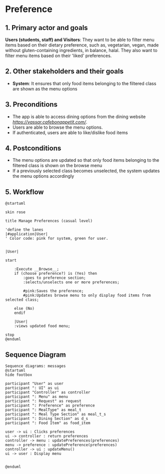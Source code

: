 # Preference

## 1. Primary actor and goals

__Users (students, staff) and Visitors__: They want to be able to filter menu items based on their dietary preference, 
such as, vegetarian, vegan, made without gluten-containing ingredients, in balance, halal. They also want to filter menu 
items based on their 'liked' preferences.

## 2. Other stakeholders and their goals

* __System__: It ensures that only food items belonging to the filtered class are shown as the menu options

## 3. Preconditions

* The app is able to access dining options from the dining website *https://vassar.cafebonappetit.com/*.
* Users are able to browse the menu options.
* If authenticated, users are able to like/dislike food items

## 4. Postconditions

* The menu options are updated so that only food items belonging to the filtered class is shown on the browse menu
* If a previously selected class becomes unselected, the system updates the menu options accordingly

## 5. Workflow

```plantuml
@startuml

skin rose

title Manage Preferences (casual level)

'define the lanes
|#application|User|
' Color code: pink for system, green for user.


|User|

start  

    :Execute __Browse__;
    if (choose preference?) is (Yes) then
        :goes to preference section;
        :selects/unselects one or more preferences;
        
        #pink:Saves the preference;
        #pink:Updates browse menu to only display food items from selected class;
        
    else (No)
    endif  
    
    |User|
    :views updated food menu;

stop
@enduml
```

## Sequence Diagram

```plantuml
Sequence diagrams: messages
@startuml
hide footbox

participant "User" as user
participant ": UI" as ui
participant "Controller" as controller
participant ": Menu" as menu
participant ": Request" as request
participant ": Preference" as preference
participant ": MealType" as meal_t
participant ": Meal Type Section" as meal_t_s
participant ": Dining Section" as d_s
participant ": Food Item" as food_item

user -> ui : Clicks preferences
ui -> controller : return preferences
controller -> menu : updatePreferences(preferences)
menu -> preference : updatePreference(preferences)
controller -> ui : updateMenu()
ui -> user : Display menu


@enduml
```